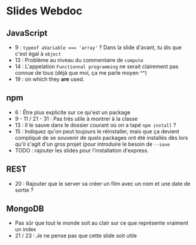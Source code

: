 # Slides Webdoc

## JavaScript

* 9 : `typeof aVariable === 'array'` ? Dans la slide d'avant, tu dis que c'est égal à `object`
* 13 : Problème au niveau du commentaire de `compute`
* 14 : L'appelation `Functionnal programming` ne serait clairement pas connue de tous (déjà que moi, ça me parle moyen ^^)
* 19 : on which they **are** used.

## npm

* 6 : Être plus explicite sur ce qu'est un package
* 9 - 11 / 21 - 31 : Pas très utile à montrer à la classe
* 13 : Il le sauve dans le dossier courant où on a tapé `npm install` ?
* 15 : Indiquez qu'on peut toujours le réinstaller, mais que ça devient compliqué de se souvenir de quels packages ont été installés dès lors qu'il s'agit d'un gros projet (pour introduire le besoin de `--save`
* TODO : rajouter les slides pour l'installation d'express.

## REST

* 20 : Rajouter que le server va créer un film avec un nom et une date de sortie ?

## MongoDB

* Pas sûr que tout le monde soit au clair sur ce que représente vraiment un index
* 21 / 23 : Je ne pense pas que cette slide soit utile
